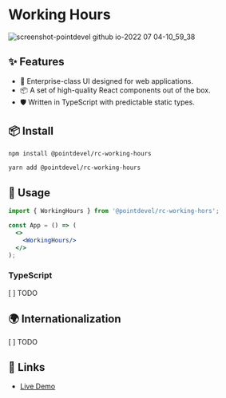 # Working Hours

![screenshot-pointdevel github io-2022 07 04-10_59_38](https://user-images.githubusercontent.com/61072167/177120769-564f8f34-296a-4551-a24a-1f4f3be3f5b0.png)

## ✨ Features

- 🌈 Enterprise-class UI designed for web applications.
- 📦 A set of high-quality React components out of the box.
- 🛡 Written in TypeScript with predictable static types.


## 📦 Install

```bash
npm install @pointdevel/rc-working-hours
```

```bash
yarn add @pointdevel/rc-working-hours
```

## 🔨 Usage

```jsx
import { WorkingHours } from '@pointdevel/rc-working-hors';

const App = () => (
  <>
    <WorkingHours/>
  </>
);
```

### TypeScript

[ ] TODO


## 🌍 Internationalization

[ ] TODO

## 🔗 Links

- [Live Demo](https://pointdevel.github.io/rc-working-hours/)
